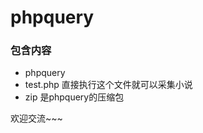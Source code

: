 # phpquery

### 包含内容

* phpquery    
* test.php     直接执行这个文件就可以采集小说
* zip     是phpquery的压缩包

 欢迎交流~~~